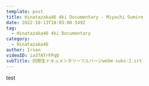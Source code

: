 ```yaml
---
template: post
title: Hinatazaka46 4ki Documentary - Miyachi Sumire
date: 2022-10-13T10:03:00.549Z
tag:
  - Hinatazaka46 4ki Documentary
category:
  - Hinatazaka46
author: Irsan
videoID: ia3TATrFPqQ
subTitle: 四期生ドキュメンタリーフルバージwebm-subs-2.srt
---
```

test